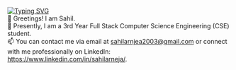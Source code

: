 [![Typing SVG](https://readme-typing-svg.demolab.com?font=Fira+Code&pause=1000&width=435&lines=Hello+there%2C+I'm+Sahil;and+I'm+a+full-stack+developer)](https://git.io/typing-svg)
<br>
👋 Greetings! I am Sahil.<br>
👀 Presently, I am a 3rd Year Full Stack Computer Science Engineering (CSE) student.<br>
📫 You can contact me via email at sahilarnjea2003@gmail.com or connect with me professionally on LinkedIn: https://www.linkedin.com/in/sahilarneja/.


